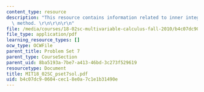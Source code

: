 ```yaml
---
content_type: resource
description: "This resource contains information related to inner integral and shell\
  \ method. \r\n\r\n\r\n"
file: /media/courses/18-02sc-multivariable-calculus-fall-2010/b4c07dc90604cec18e0a7c1e1b31490e_MIT18_02SC_pset7sol.pdf
file_type: application/pdf
learning_resource_types: []
ocw_type: OCWFile
parent_title: Problem Set 7
parent_type: CourseSection
parent_uid: 8ba5193a-7be7-a413-46bd-3c273f529619
resourcetype: Document
title: MIT18_02SC_pset7sol.pdf
uid: b4c07dc9-0604-cec1-8e0a-7c1e1b31490e
---
```

